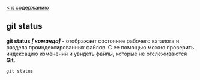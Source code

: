 [<  к содержанию](./readme.md)

## git status

**git status *[ команда]*** - отображает состояние рабочего каталога и раздела проиндексированных файлов. С ее помощью можно проверить индексацию изменений и увидеть файлы, которые не отслеживаются **Git**.


```bash=
git status
```